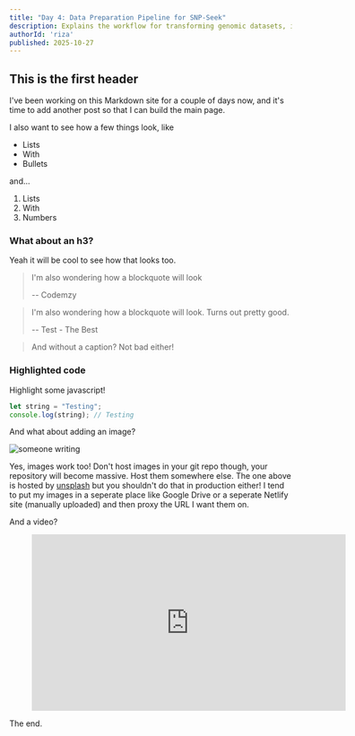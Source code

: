```yaml
---
title: "Day 4: Data Preparation Pipeline for SNP-Seek"
description: Explains the workflow for transforming genomic datasets, including the conversion of VCF and PLINK files into HDF5 formats for integration into the database.
authorId: 'riza'
published: 2025-10-27
---
```



## This is the first header

I've been working on this Markdown site for a couple of days now, and it's time to add another post so that I can build the main page.

I also want to see how a few things look, like

- Lists
- With 
- Bullets

and...

1. Lists 
2. With
3. Numbers

### What about an h3?

Yeah it will be cool to see how that looks too.

> I'm also wondering how a blockquote will look
>
> -- Codemzy

> I'm also wondering how a blockquote will look. Turns out pretty good.
>
> -- Test - The Best

> And without a caption? Not bad either!

### Highlighted code

Highlight some javascript!

```javascript
let string = "Testing";
console.log(string); // Testing
```

And what about adding an image?

![someone writing](https://images.unsplash.com/photo-1486312338219-ce68d2c6f44d?ixid=MnwxMjA3fDB8MHxwaG90by1wYWdlfHx8fGVufDB8fHx8&ixlib=rb-1.2.1&auto=format&fit=crop&w=1744&q=80)

Yes, images work too! Don't host images in your git repo though, your repository will become massive. Host them somewhere else. The one above is hosted by [unsplash](https://unsplash.com/photos/npxXWgQ33ZQ) but you shouldn't do that in production either! I tend to put my images in a seperate place like Google Drive or a seperate Netlify site (manually uploaded) and then proxy the URL I want them on. 


And a video?

<figure class="video-container">
    <iframe width="560" height="315" src="https://www.youtube.com/embed/dQw4w9WgXcQ" title="YouTube video player" frameborder="0" allow="accelerometer; autoplay; clipboard-write; encrypted-media; gyroscope; picture-in-picture" allowfullscreen></iframe>
</figure>

The end.
